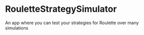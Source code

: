 # RouletteStrategySimulator
An app where you can test your strategies for Roulette over many simulations
